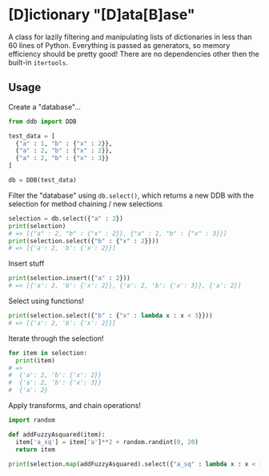 # [D]ictionary "[D]ata[B]ase"

A class for lazily filtering and manipulating lists of dictionaries in less than 60 lines of Python. Everything is passed as generators, so memory efficiency should be pretty good! There are no dependencies other then the built-in `itertools`.

## Usage

Create a "database"...

```python
from ddb import DDB

test_data = [
  {"a" : 1, "b" : {"x" : 2}}, 
  {"a" : 2, "b" : {"x" : 2}},
  {"a" : 2, "b" : {"x" : 3}}
]

db = DDB(test_data)
```

Filter the "database" using `db.select()`, which returns 
a new DDB with the selection for method chaining / new selections

```python
selection = db.select({"a" : 2})
print(selection)
# => [{"a" : 2, "b" : {"x" : 2}}, {"a" : 2, "b" : {"x" : 3}}]
print(selection.select({"b" : {"x" : 2}}))
# => [{'a': 2, 'b': {'x': 2}}]

```

Insert stuff 

```python
print(selection.insert({"a" : 2}))
# => [{'a': 2, 'b': {'x': 2}}, {'a': 2, 'b': {'x': 3}}, {'a': 2}]

```

Select using functions!


```python
print(selection.select({"b" : {"x" : lambda x : x < 3}}))
# => [{'a': 2, 'b': {'x': 2}}]
```

Iterate through the selection!

```python
for item in selection:
  print(item)
# =>
#  {'a': 2, 'b': {'x': 2}}
#  {'a': 2, 'b': {'x': 3}}
#  {'a': 2}
```

Apply transforms, and chain operations!

```python
import random

def addFuzzyAsquared(item):
  item['a_sq'] = item['a']**2 + random.randint(0, 20)
  return item

print(selection.map(addFuzzyAsquared).select({"a_sq" : lambda x : x < 10}))

```
